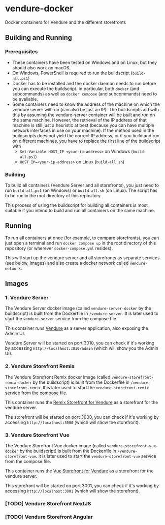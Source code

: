 # vendure-docker

Docker containers for Vendure and the different storefronts

## Building and Running

### Prerequisites

- These containers have been tested on Windows and on Linux, but they should also work on macOS.
- On Windows, PowerShell is required to run the buildscript (`build-all.ps1`)
- Docker has to be installed and the docker daemon needs to run before you can execute the buildscript. In particular,
  both `docker` (and subcommands) as well as `docker compose` (and subcommands) need to be available.
- Some containers need to know the address of the machine on which the vendure server will run (can also be just
  an IP). The buildscripts aid with this by assuming the vendure-server container will be _built_ and _run_ on the same
  machine. However, the retrieval of the IP address of that machine is still just a heuristic at best (because you can
  have multiple network interfaces in use on your machine). If the method used in the buildscripts does not yield the
  correct IP address, or if you build and run on different machines, you have to replace the first line of the
  buildscript with
    - `Set-Variable HOST_IP <your-ip-address>` on Windows (`build-all.ps1`)
    - `HOST_IP=<your-ip-address>` on Linux (`build-all.sh`)

### Building

To build all containers (Vendure Server and all storefronts), you just need to run `build-all.ps1` (on Windows)
or `build-all.sh` (on Linux). The script has to be run in the root directory of this repository.

This process of using the buildscript for building all containers is most suitable if you intend to build and run all
containers on the same machine.

## Running

To run all containers at once (for example, to compare storefronts), you can just open a terminal and
run `docker compose up` in the root directory of this repository (or wherever `docker-compose.yml` resides).

This will start up the vendure server and all storefronts as separate services (see below, Images) and also create a
docker network called `vendure-network`.

## Images

### 1. Vendure Server

The Vendure Server docker image (called `vendure-server-docker` by the buildscript) is built from the Dockerfile
in `/vendure-server`. It is later used to start the `vendure-server` service from the compose file.

This container runs [Vendure](https://www.vendure.io/) as a server application, also exposing the Admin UI.

Vendure Server will be started on port 3010, you can check if it's working by accessing `http://localhost:3010/admin`
(which will show you the Admin UI).

### 2. Vendure Storefront Remix

The Vendure Storefront Remix docker image (called `vendure-storefront-remix-docker` by the buildscript) is built from
the Dockerfile in `/vendure-storefront-remix`. It is later used to start the `vendure-storefront-remix` service from the
compose file.

This container runs the [Remix Storefront for Vendure](https://github.com/vendure-ecommerce/storefront-remix-starter) as
a storefront for the vendure server.

The storefront will be started on port 3000, you can check if it's working by accessing `http://localhost:3000` (which
will show the storefront).

### 3. Vendure Storefront Vue

The Vendure Storefront Vue docker image (called `vendure-storefront-vue-docker` by the buildscript) is built from the
Dockerfile in `/vendure-storefront-vue`. It is later used to start the `vendure-storefront-vue` service from the compose
file.

This container runs the [Vue Storefront for Vendure](https://docs.vuestorefront.io/vendure/) as a storefront for the
vendure server.

This storefront will be started on port 3001, you can check if it's working by accessing `http://localhost:3001` (which
will show the storefront).

### [TODO] Vendure Storefront NextJS

### [TODO] Vendure Storefront Angular